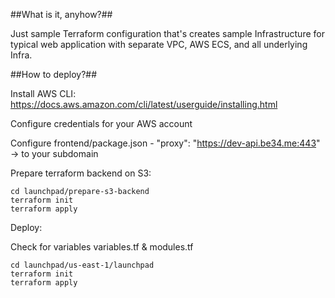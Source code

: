 ##What is it, anyhow?##

Just sample Terraform configuration that's creates sample Infrastructure for typical web application with separate VPC, AWS ECS, and all underlying Infra.

##How to deploy?##

Install AWS CLI: https://docs.aws.amazon.com/cli/latest/userguide/installing.html

Configure credentials for your AWS account

Configure frontend/package.json - "proxy": "https://dev-api.be34.me:443" -> to your subdomain

Prepare terraform backend on S3:

```
cd launchpad/prepare-s3-backend
terraform init
terraform apply

```
Deploy:

Check for variables variables.tf & modules.tf

```
cd launchpad/us-east-1/launchpad
terraform init
terraform apply

```